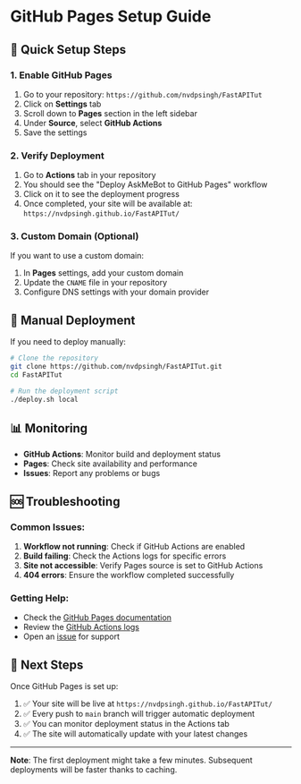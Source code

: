 # GitHub Pages Setup Guide

## 🚀 Quick Setup Steps

### 1. Enable GitHub Pages
1. Go to your repository: `https://github.com/nvdpsingh/FastAPITut`
2. Click on **Settings** tab
3. Scroll down to **Pages** section in the left sidebar
4. Under **Source**, select **GitHub Actions**
5. Save the settings

### 2. Verify Deployment
1. Go to **Actions** tab in your repository
2. You should see the "Deploy AskMeBot to GitHub Pages" workflow
3. Click on it to see the deployment progress
4. Once completed, your site will be available at: `https://nvdpsingh.github.io/FastAPITut/`

### 3. Custom Domain (Optional)
If you want to use a custom domain:
1. In **Pages** settings, add your custom domain
2. Update the `CNAME` file in your repository
3. Configure DNS settings with your domain provider

## 🔧 Manual Deployment

If you need to deploy manually:

```bash
# Clone the repository
git clone https://github.com/nvdpsingh/FastAPITut.git
cd FastAPITut

# Run the deployment script
./deploy.sh local
```

## 📊 Monitoring

- **GitHub Actions**: Monitor build and deployment status
- **Pages**: Check site availability and performance
- **Issues**: Report any problems or bugs

## 🆘 Troubleshooting

### Common Issues:

1. **Workflow not running**: Check if GitHub Actions are enabled
2. **Build failing**: Check the Actions logs for specific errors
3. **Site not accessible**: Verify Pages source is set to GitHub Actions
4. **404 errors**: Ensure the workflow completed successfully

### Getting Help:
- Check the [GitHub Pages documentation](https://docs.github.com/en/pages)
- Review the [GitHub Actions logs](https://github.com/nvdpsingh/FastAPITut/actions)
- Open an [issue](https://github.com/nvdpsingh/FastAPITut/issues) for support

## 🎯 Next Steps

Once GitHub Pages is set up:
1. ✅ Your site will be live at `https://nvdpsingh.github.io/FastAPITut/`
2. ✅ Every push to `main` branch will trigger automatic deployment
3. ✅ You can monitor deployment status in the Actions tab
4. ✅ The site will automatically update with your latest changes

---

**Note**: The first deployment might take a few minutes. Subsequent deployments will be faster thanks to caching.
